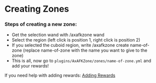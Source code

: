 # Creating Zones

### Steps of creating a new zone:
- Get the selection wand with /axafkzone wand
- Select the region (left click is position 1, right click is position 2)
- If you selected the cuboid region, write /axafkzone create name-of-zone (replace name-of-zone with the name you want to give to the zone)
- This is all, now go to `plugins/AxAFKZone/zones/name-of-zone.yml` and add your rewards!

If you need help with adding rewards: [Adding Rewards](AxAFKZone-Adding-Rewards.md)